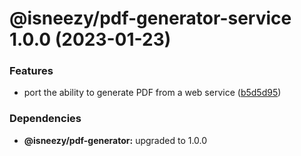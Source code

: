 # @isneezy/pdf-generator-service 1.0.0 (2023-01-23)


### Features

* port the ability to generate PDF from a web service ([b5d5d95](https://github.com/isneezy/pdf-generator-service/commit/b5d5d95e68c80e2ae25f5220a1bace4b82917900))





### Dependencies

* **@isneezy/pdf-generator:** upgraded to 1.0.0
